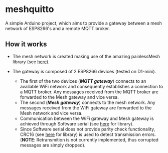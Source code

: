# meshquitto
A simple Arduino project, which aims to provide a gateway between a mesh network of ESP8266's and a remote MQTT broker.

## How it works
* The mesh network is created making use of the amazing painlessMesh library (see [here](https://gitlab.com/BlackEdder/painlessMesh/wikis/home)).

* The gateway is composed of 2 ESP8266 devices (tested on D1-mini).
  * The first of the two devices (**_MQTT gateway_**) connects to an available WiFi network and consequently establishes a connection to a MQTT broker. Any messages received from the MQTT broker are forwarded to the Mesh gateway and vice versa.
  * The second (**_Mesh gateway_**) connects to the mesh network. Any messages received from the WiFi gateway are forwarded to the Mesh network and vice versa.
  * Communication between the WiFi gateway and Mesh gateway is achieved through Software serial (see [here](https://github.com/plerup/espsoftwareserial) for library).
  * Since Software serial does not provide parity check functionality, CRC16 (see [here](https://github.com/vinmenn/Crc16) for library) is used to detect transmission errors. (**NOTE**: Retransmition is not currently implemented, thus corrupted messages are simply dropped). 
